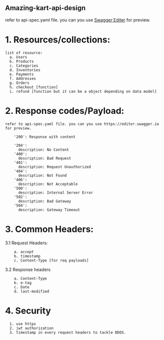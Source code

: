 ## Amazing-kart-api-design
refer to api-spec.yaml file. you can you use [Swagger Editer](https://editor.swagger.io) for preview.
  # 1. Resources/collections:
    
    list of resource:
      a. Users
      b. Products
      c. Categories
      d. Inventories
      e. Payments
      f. Addresses
      g. Orders
      h. checkout [function]
      i. refund [function but it can be a object depending on data model]


  # 2. Response codes/Payload:
    
    refer to api-spec.yaml file. you can you use https://editor.swagger.io for preview.
    
        '200': Response with content
       
        '204':
          description: No Content
        '400':
          description: Bad Request
        '401':
          description: Request Unauthorized
        '404':
          description: Not Found
        '406':
          description: Not Acceptable
        '500':
          description: Internal Server Error
        '502':
          description: Bad Gateway
        '504':
          description: Gateway Timeout

  # 3. Common Headers:

  3.1 Request Headers:

        a. accept
        b. timestamp
        c. Content-Type [for req payloads]


  3.2 Response headers

        a. Content-Type
        b. e-tag
        c. Date
        d. last-modified

  # 4. Security

      1. use https 
      2. jwt authorization
      3. timestamp in every request headers to tackle DDOS.

